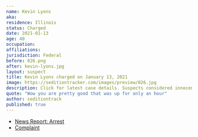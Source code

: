 ```yaml
---
name: Kevin Lyons
aka:
residence: Illinois
status: Charged
date: 2021-01-13
age: 40
occupation:
affiliations:
jurisdiction: Federal
before: 026.png
after: kevin-lyons.jpg
layout: suspect
title: Kevin Lyons charged on January 13, 2021
image: https://seditiontracker.com/images/preview/026.jpg
description: Click for latest case details. Suspects considered innocent until proven guilty.
quote: "Wow you are pretty good that was up for only an hour"
author: seditiontrack
published: true
---
```


- [News Report: Arrest](https://www.chicagotribune.com/news/criminal-justice/ct-chicago-man-charged-us-capitol-riot-20210113-jblarjpwmbaapo6dvw6pufvq5y-story.html)
- [Complaint](https://www.chicagotribune.com/news/criminal-justice/ct-kevin-lyons-criminal-complaint-20210113-4dvhuyfqbbcxvllazn2rmeg4qi-htmlstory.html#nt=interstitial-manual)
